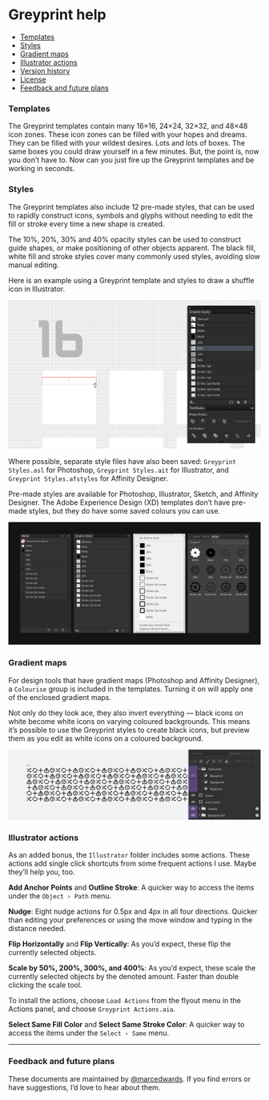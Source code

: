 # Greyprint help

- [Templates](https://github.com/bjango/Greyprint/blob/master/Help/Help.md#templates)
- [Styles](https://github.com/bjango/Greyprint/blob/master/Help/Help.md#styles)
- [Gradient maps](https://github.com/bjango/Greyprint/blob/master/Help/Help.md#gradient-maps)
- [Illustrator actions](https://github.com/bjango/Greyprint/blob/master/Help/Help.md#illustrator-actions)
- [Version history](https://github.com/bjango/Greyprint/blob/master/Help/Version%20History.md)
- [License](https://github.com/bjango/Greyprint/blob/master/Help/License.md)
- [Feedback and future plans](https://github.com/bjango/Greyprint/blob/master/Help/Help.md#feedback-and-future-plans)

### Templates

The Greyprint templates contain many 16×16, 24×24, 32×32, and 48×48 icon zones. These icon zones can be filled with your hopes and dreams. They can be filled with your wildest desires. Lots and lots of boxes. The same boxes you could draw yourself in a few minutes. But, the point is, now you don’t have to. Now can you just fire up the Greyprint templates and be working in seconds.

### Styles

The Greyprint templates also include 12 pre-made styles, that can be used to rapidly construct icons, symbols and glyphs without needing to edit the fill or stroke every time a new shape is created.

The 10%, 20%, 30% and 40% opacity styles can be used to construct guide shapes, or make positioning of other objects apparent. The black fill, white fill and stroke styles cover many commonly used styles, avoiding slow manual editing.

Here is an example using a Greyprint template and styles to draw a shuffle icon in Illustrator.

![](images/arrow-speed-run.gif)

Where possible, separate style files have also been saved: `Greyprint Styles.asl` for Photoshop, `Greyprint Styles.ait` for Illustrator, and `Greyprint Styles.afstyles` for Affinity Designer.

Pre-made styles are available for Photoshop, Illustrator, Sketch, and Affinity Designer. The Adobe Experience Design (XD) templates don’t have pre-made styles, but they do have some saved colours you can use. 

![](images/styles.png)

### Gradient maps

For design tools that have gradient maps (Photoshop and Affinity Designer), a `Colourise` group is included in the templates. Turning it on will apply one of the enclosed gradient maps. 

Not only do they look ace, they also invert everything — black icons on white become white icons on varying coloured backgrounds. This means it’s possible to use the Greyprint styles to create black icons, but preview them as you edit as white icons on a coloured background.

![](images/gradient-maps.gif)

### Illustrator actions

As an added bonus, the `Illustrator` folder includes some actions. These actions add single click shortcuts from some frequent actions I use. Maybe they’ll help you, too.

**Add Anchor Points** and **Outline Stroke**: A quicker way to access the items under the `Object › Path` menu.

**Nudge**: Eight nudge actions for 0.5px and 4px in all four directions. Quicker than editing your preferences or using the move window and typing in the distance needed.

**Flip Horizontally** and **Flip Vertically**: As you’d expect, these flip the currently selected objects.

**Scale by 50%, 200%, 300%, and 400%**: As you’d expect, these scale the currently selected objects by the denoted amount. Faster than double clicking the scale tool.

To install the actions, choose `Load Actions` from the flyout menu in the Actions panel, and choose `Greyprint Actions.aia`. 

**Select Same Fill Color** and **Select Same Stroke Color**: A quicker way to access the items under the `Select › Same` menu.

-----

### Feedback and future plans

These documents are maintained by [@marcedwards](https://twitter.com/marcedwards). If you find errors or have suggestions, I’d love to hear about them.